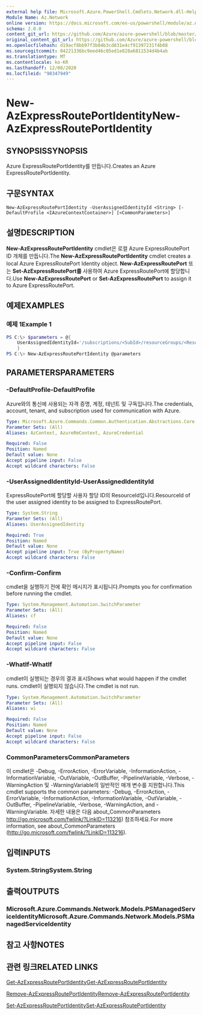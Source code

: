 ```yaml
---
external help file: Microsoft.Azure.PowerShell.Cmdlets.Network.dll-Help.xml
Module Name: Az.Network
online version: https://docs.microsoft.com/en-us/powershell/module/az.network/new-azexpressrouteportidentity
schema: 2.0.0
content_git_url: https://github.com/Azure/azure-powershell/blob/master/src/Network/Network/help/New-AzExpressRoutePortIdentity.md
original_content_git_url: https://github.com/Azure/azure-powershell/blob/master/src/Network/Network/help/New-AzExpressRoutePortIdentity.md
ms.openlocfilehash: d19acf8bb97f3b84b3cd831e4cf91397231f4b08
ms.sourcegitcommit: 04221336bc9eed46c05ed1e828a6811534d4b4ab
ms.translationtype: MT
ms.contentlocale: ko-KR
ms.lasthandoff: 12/08/2020
ms.locfileid: "98347949"
---
```

# <span data-ttu-id="db9ca-101">New-AzExpressRoutePortIdentity</span><span class="sxs-lookup"><span data-stu-id="db9ca-101">New-AzExpressRoutePortIdentity</span></span>

## <span data-ttu-id="db9ca-102">SYNOPSIS</span><span class="sxs-lookup"><span data-stu-id="db9ca-102">SYNOPSIS</span></span>
<span data-ttu-id="db9ca-103">Azure ExpressRoutePortIdentity를 만듭니다.</span><span class="sxs-lookup"><span data-stu-id="db9ca-103">Creates an Azure ExpressRoutePortIdentity.</span></span>

## <span data-ttu-id="db9ca-104">구문</span><span class="sxs-lookup"><span data-stu-id="db9ca-104">SYNTAX</span></span>

```
New-AzExpressRoutePortIdentity -UserAssignedIdentityId <String> [-DefaultProfile <IAzureContextContainer>] [<CommonParameters>]
```

## <span data-ttu-id="db9ca-105">설명</span><span class="sxs-lookup"><span data-stu-id="db9ca-105">DESCRIPTION</span></span>
<span data-ttu-id="db9ca-106">**New-AzExpressRoutePortIdentity** cmdlet은 로컬 Azure ExpressRoutePort ID 개체를 만듭니다.</span><span class="sxs-lookup"><span data-stu-id="db9ca-106">The **New-AzExpressRoutePortIdentity** cmdlet creates a local Azure ExpressRoutePort Identity object.</span></span> <span data-ttu-id="db9ca-107">**New-AzExpressRoutePort** 또는 **Set-AzExpressRoutePort를** 사용하여 Azure ExpressRoutePort에 할당합니다.</span><span class="sxs-lookup"><span data-stu-id="db9ca-107">Use **New-AzExpressRoutePort** or **Set-AzExpressRoutePort** to assign it to Azure ExpressRoutePort.</span></span>

## <span data-ttu-id="db9ca-108">예제</span><span class="sxs-lookup"><span data-stu-id="db9ca-108">EXAMPLES</span></span>

### <span data-ttu-id="db9ca-109">예제 1</span><span class="sxs-lookup"><span data-stu-id="db9ca-109">Example 1</span></span>
```powershell
PS C:\> $parameters = @{
    UserAssignedIdentityId='/subscriptions/<SubId>/resourceGroups/<ResourceGroupName>/providers/Microsoft.ManagedIdentity/userAssignedIdentities/<IdentityName>'
    }
PS C:\> New-AzExpressRoutePortIdentity @parameters
```

## <span data-ttu-id="db9ca-110">PARAMETERS</span><span class="sxs-lookup"><span data-stu-id="db9ca-110">PARAMETERS</span></span>

### <span data-ttu-id="db9ca-111">-DefaultProfile</span><span class="sxs-lookup"><span data-stu-id="db9ca-111">-DefaultProfile</span></span>
<span data-ttu-id="db9ca-112">Azure와의 통신에 사용되는 자격 증명, 계정, 테넌트 및 구독입니다.</span><span class="sxs-lookup"><span data-stu-id="db9ca-112">The credentials, account, tenant, and subscription used for communication with Azure.</span></span>

```yaml
Type: Microsoft.Azure.Commands.Common.Authentication.Abstractions.Core.IAzureContextContainer
Parameter Sets: (All)
Aliases: AzContext, AzureRmContext, AzureCredential

Required: False
Position: Named
Default value: None
Accept pipeline input: False
Accept wildcard characters: False
```

### <span data-ttu-id="db9ca-113">-UserAssignedIdentityId</span><span class="sxs-lookup"><span data-stu-id="db9ca-113">-UserAssignedIdentityId</span></span>
<span data-ttu-id="db9ca-114">ExpressRoutePort에 할당할 사용자 할당 ID의 ResourceId입니다.</span><span class="sxs-lookup"><span data-stu-id="db9ca-114">ResourceId of the user assigned identity to be assigned to ExpressRoutePort.</span></span>

```yaml
Type: System.String
Parameter Sets: (All)
Aliases: UserAssignedIdentity

Required: True
Position: Named
Default value: None
Accept pipeline input: True (ByPropertyName)
Accept wildcard characters: False
```

### <span data-ttu-id="db9ca-115">-Confirm</span><span class="sxs-lookup"><span data-stu-id="db9ca-115">-Confirm</span></span>
<span data-ttu-id="db9ca-116">cmdlet을 실행하기 전에 확인 메시지가 표시됩니다.</span><span class="sxs-lookup"><span data-stu-id="db9ca-116">Prompts you for confirmation before running the cmdlet.</span></span>

```yaml
Type: System.Management.Automation.SwitchParameter
Parameter Sets: (All)
Aliases: cf

Required: False
Position: Named
Default value: None
Accept pipeline input: False
Accept wildcard characters: False
```

### <span data-ttu-id="db9ca-117">-WhatIf</span><span class="sxs-lookup"><span data-stu-id="db9ca-117">-WhatIf</span></span>
<span data-ttu-id="db9ca-118">cmdlet이 실행되는 경우의 결과 표시</span><span class="sxs-lookup"><span data-stu-id="db9ca-118">Shows what would happen if the cmdlet runs.</span></span>
<span data-ttu-id="db9ca-119">cmdlet이 실행되지 않습니다.</span><span class="sxs-lookup"><span data-stu-id="db9ca-119">The cmdlet is not run.</span></span>

```yaml
Type: System.Management.Automation.SwitchParameter
Parameter Sets: (All)
Aliases: wi

Required: False
Position: Named
Default value: None
Accept pipeline input: False
Accept wildcard characters: False
```

### <span data-ttu-id="db9ca-120">CommonParameters</span><span class="sxs-lookup"><span data-stu-id="db9ca-120">CommonParameters</span></span>
<span data-ttu-id="db9ca-121">이 cmdlet은 -Debug, -ErrorAction, -ErrorVariable, -InformationAction, -InformationVariable, -OutVariable, -OutBuffer, -PipelineVariable, -Verbose, -WarningAction 및 -WarningVariable의 일반적인 매개 변수를 지원합니다.</span><span class="sxs-lookup"><span data-stu-id="db9ca-121">This cmdlet supports the common parameters: -Debug, -ErrorAction, -ErrorVariable, -InformationAction, -InformationVariable, -OutVariable, -OutBuffer, -PipelineVariable, -Verbose, -WarningAction, and -WarningVariable.</span></span> <span data-ttu-id="db9ca-122">자세한 내용은 다음 about_CommonParameters http://go.microsoft.com/fwlink/?LinkID=113216) 참조하세요.</span><span class="sxs-lookup"><span data-stu-id="db9ca-122">For more information, see about_CommonParameters (http://go.microsoft.com/fwlink/?LinkID=113216).</span></span>

## <span data-ttu-id="db9ca-123">입력</span><span class="sxs-lookup"><span data-stu-id="db9ca-123">INPUTS</span></span>

### <span data-ttu-id="db9ca-124">System.String</span><span class="sxs-lookup"><span data-stu-id="db9ca-124">System.String</span></span>

## <span data-ttu-id="db9ca-125">출력</span><span class="sxs-lookup"><span data-stu-id="db9ca-125">OUTPUTS</span></span>

### <span data-ttu-id="db9ca-126">Microsoft.Azure.Commands.Network.Models.PSManagedServiceIdentity</span><span class="sxs-lookup"><span data-stu-id="db9ca-126">Microsoft.Azure.Commands.Network.Models.PSManagedServiceIdentity</span></span>

## <span data-ttu-id="db9ca-127">참고 사항</span><span class="sxs-lookup"><span data-stu-id="db9ca-127">NOTES</span></span>

## <span data-ttu-id="db9ca-128">관련 링크</span><span class="sxs-lookup"><span data-stu-id="db9ca-128">RELATED LINKS</span></span>
[<span data-ttu-id="db9ca-129">Get-AzExpressRoutePortIdentity</span><span class="sxs-lookup"><span data-stu-id="db9ca-129">Get-AzExpressRoutePortIdentity</span></span>](./Get-AzExpressRoutePortIdentity.md)

[<span data-ttu-id="db9ca-130">Remove-AzExpressRoutePortIdentity</span><span class="sxs-lookup"><span data-stu-id="db9ca-130">Remove-AzExpressRoutePortIdentity</span></span>](./Remove-AzExpressRoutePortIdentity.md)

[<span data-ttu-id="db9ca-131">Set-AzExpressRoutePortIdentity</span><span class="sxs-lookup"><span data-stu-id="db9ca-131">Set-AzExpressRoutePortIdentity</span></span>](./Set-AzExpressRoutePortIdentity.md)